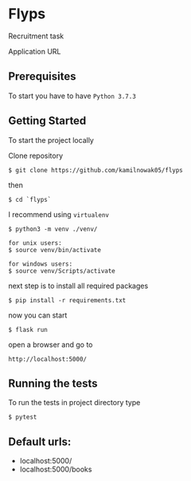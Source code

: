 # Flyps
Recruitment task

Application URL

## Prerequisites

To start you have to have `Python 3.7.3`

## Getting Started
To start the project locally

Clone repository
```
$ git clone https://github.com/kamilnowak05/flyps
```
then
```
$ cd `flyps`
```
I recommend using  `virtualenv`
```
$ python3 -m venv ./venv/

for unix users:
$ source venv/bin/activate

for windows users:
$ source venv/Scripts/activate
```

next step is to install all required packages
```
$ pip install -r requirements.txt
```

now you can start
```
$ flask run
```

open a browser and go to
```
http://localhost:5000/
```

## Running the tests
To run the tests in project directory type

```
$ pytest
```

## Default urls:
- localhost:5000/
- localhost:5000/books
